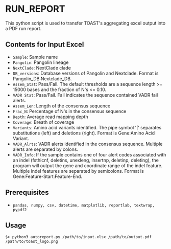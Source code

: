 # RUN_REPORT
This python script is used to transfer TOAST's aggregating excel output into a PDF run report.


## Contents for Input Excel

- `Sample`: Sample name
- `Pangolin`: Pangolin lineage
- `NextClade`: NextClade clade
- `DB_versions`: Database versions of Pangolin and Nextclade. Format is Pangolin_DB:Nextclade_DB.
- `Assem_Stat`: Pass/Fail. The default thresholds are a sequence length >= 15000 bases and the fraction of N's <= 0.10.
- `VADR Stat`: Pass/Fail. Fail indicates the sequence contained VADR fail alerts.
- `Assem_Len`: Length of the consensus sequence
- `Frac_N`: Percentage of N's in the consensus sequence
- `Depth`: Average read mapping depth
- `Coverage`: Breath of coverage
- `Variants`: Amino acid variants identified. The pipe symbol '|' separates substitutions (left) and deletions (right). Format is Gene:Amino Acid Variant.
- `VADR_Alrts`: VADR alerts identified in the consensus sequence. Multiple alerts are separated by colons.
- `VADR_Info`: If the sample contains one of four alert codes associated with an indel (fsthicnf, deletins, unexleng, insertnp, deletinp, deleting), the program will output the gene and coordinate range of the indel feature. Multiple indel features are separated by semicolons. Format is Gene:Feature-Start:Feature-End. 


## Prerequisites
- `pandas, numpy, csv, datetime, matplotlib, reportlab, textwrap, pypdf2` 

## Usage
```Shell
$> python3 autoreport.py /path/to/input.xlsx /path/to/output.pdf /path/to/toast_logo.png
```

